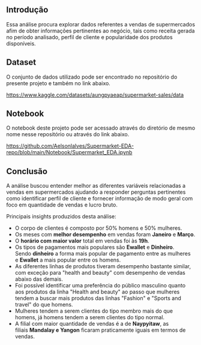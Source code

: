 ## Introdução

Essa análise procura explorar dados referentes a vendas de supermercados afim de obter informações pertinentes ao negócio, tais como receita gerada no período analisado, perfil de cliente e popularidade dos produtos disponíveis.

## Dataset

O conjunto de dados utilizado pode ser encontrado no repositório do presente projeto e também no link abaixo.

https://www.kaggle.com/datasets/aungpyaeap/supermarket-sales/data

## Notebook

O notebook deste projeto pode ser acessado através do diretório de mesmo nome nesse repositório ou através do link abaixo.

https://github.com/Aelsonlalves/Supermarket-EDA-repo/blob/main/Notebook/Supermarket_EDA.ipynb

## Conclusão

A análise buscou entender melhor as diferentes variáveis relacionadas a vendas em supermercados ajudando a responder perguntas pertinentes como identificar perfil de cliente e fornecer informação de modo geral com foco em quantidade de vendas e lucro bruto.

Principais insights produzidos desta análise:

- O corpo de clientes é composto por 50% homens e 50% mulheres.
- Os meses com **melhor desempenho** em vendas foram **Janeiro** e **Março**.
- O **horário com maior valor** total em vendas foi às **19h**.
- Os tipos de pagamentos mais populares são **Ewallet** e **Dinheiro**. Sendo **dinheiro** a forma mais popular de pagamento entre as mulheres e **Ewallet** a mais popular entre os homens.
- As diferentes linhas de produtos tiveram desempenho bastante similar, com exceção para "health and beauty" com desempenho de vendas abaixo das demais.
- Foi possível identificar uma preferência do público masculino quanto aos produtos da linha "Health and beauty" ao passo que mulheres tendem a buscar mais produtos das linhas "Fashion" e "Sports and travel" do que homens.
- Mulheres tendem a serem clientes do tipo membro mais do que homens, já homens tendem a serem clientes do tipo normal.
- A filial com maior quantidade de vendas é a de **Naypyitaw**, as filiais **Mandalay e Yangon** ficaram praticamente iguais em termos de vendas.
